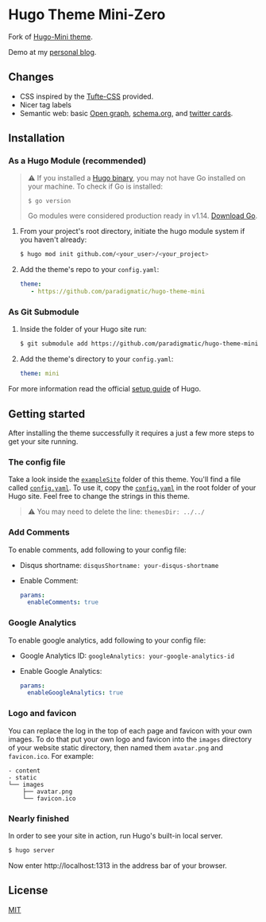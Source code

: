 # Hugo Theme Mini-Zero

Fork of [Hugo-Mini theme](https://github.com/nodejh/hugo-theme-mini). 

Demo at my [personal blog](https://www.nadazero.ch/). 

## Changes

- CSS inspired by the [Tufte-CSS](https://edwardtufte.github.io/tufte-css/) provided.
- Nicer tag labels
- Semantic web: basic [Open graph](https://ogp.me/), [schema.org](https://schema.org/), and [twitter cards](https://www.google.com/search?client=firefox-b-d&q=twitter+cards).

## Installation


### As a Hugo Module (recommended)

> ⚠️ If you installed a [Hugo binary](https://gohugo.io/getting-started/installing/#binary-cross-platform), you may not have Go installed on your machine. To check if Go is installed:
> ```
> $ go version
> ```
>  Go modules were considered production ready in v1.14. [Download Go](https://golang.org/dl/). 

1. From your project's root directory, initiate the hugo module system if you haven't already:

    ```bash
    $ hugo mod init github.com/<your_user>/<your_project>
    ```

2. Add the theme's repo to your `config.yaml`:

    ```yaml
    theme: 
       - https://github.com/paradigmatic/hugo-theme-mini
    ```

### As Git Submodule

1. Inside the folder of your Hugo site run:

    ```bash
    $ git submodule add https://github.com/paradigmatic/hugo-theme-mini.git themes/mini
    ```

2. Add the theme's directory to your `config.yaml`:

    ```yaml
   theme: mini
    ```

For more information read the official [setup guide](//gohugo.io/overview/installing/) of Hugo.


## Getting started

After installing the theme successfully it requires a just a few more steps to get your site running.


### The config file

Take a look inside the [`exampleSite`](https://github.com/nodejh/hugo-theme-mini/tree/master/exampleSite) folder of this theme. You'll find a file called [`config.yaml`](https://github.com/nodejh/hugo-theme-mini/blob/master/exampleSite/config.yaml). To use it, copy the [`config.yaml`](https://github.com/nodejh/hugo-theme-mini/blob/master/exampleSite/config.yaml) in the root folder of your Hugo site. Feel free to change the strings in this theme.

> ⚠️ You may need to delete the line: `themesDir: ../../` 

### Add Comments

To enable comments, add following to your config file:

- Disqus shortname: `disqusShortname: your-disqus-shortname`
- Enable Comment:

    ```yaml
    params:
      enableComments: true
    ```

### Google Analytics

To enable google analytics, add following to your config file:

- Google Analytics ID: `googleAnalytics: your-google-analytics-id`
- Enable Google Analytics:

    ```yaml
    params:
      enableGoogleAnalytics: true
    ```

### Logo and favicon

You can replace the log in the top of each page and favicon with your own images. To do that put your own logo and favicon into the `images` directory of your website static directory, then named them `avatar.png` and `favicon.ico`. For example:

```
- content
- static
└── images
    ├── avatar.png
    └── favicon.ico
```

### Nearly finished

In order to see your site in action, run Hugo's built-in local server.

```bash
$ hugo server
```

Now enter http://localhost:1313 in the address bar of your browser.

## License

[MIT](https://github.com/nodejh/hugo-theme-mini/blob/master/LICENSE.md)
